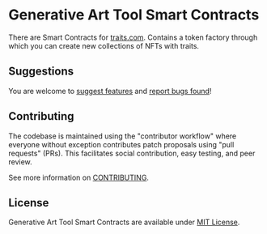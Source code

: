 # Generative Art Tool Smart Contracts

There are Smart Contracts for [traits.com](https://traits.com/). Contains a token factory through which you can create new collections of NFTs with traits.

## Suggestions

You are welcome to [suggest features](https://github.com/rarible/protocol/discussions) and [report bugs found](https://github.com/rarible/protocol/issues)!

## Contributing

The codebase is maintained using the "contributor workflow" where everyone without exception contributes patch proposals using "pull requests" (PRs). This facilitates social contribution, easy testing, and peer review.

See more information on [CONTRIBUTING](https://github.com/rarible/protocol/blob/main/CONTRIBUTING.md).

## License

Generative Art Tool Smart Contracts are available under [MIT License](LICENSE).
